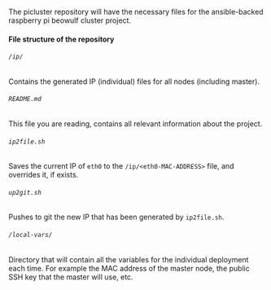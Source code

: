 The picluster repository will have the necessary files for the ansible-backed raspberry pi beowulf cluster project.

#### File structure of the repository

###### `/ip/`
Contains the generated IP (individual) files for all nodes (including master).

###### `README.md`
This file you are reading, contains all relevant information about the project.

###### `ip2file.sh`
Saves the current IP of `eth0` to the `/ip/<eth0-MAC-ADDRESS>` file, and overrides it, if exists.

###### `up2git.sh`
Pushes to git the new IP that has been generated by `ip2file.sh`.

###### `/local-vars/`
Directory that will contain all the variables for the individual deployment each time. For example the MAC address of the master node, the public SSH key that the master will use, etc.

######
######
######
